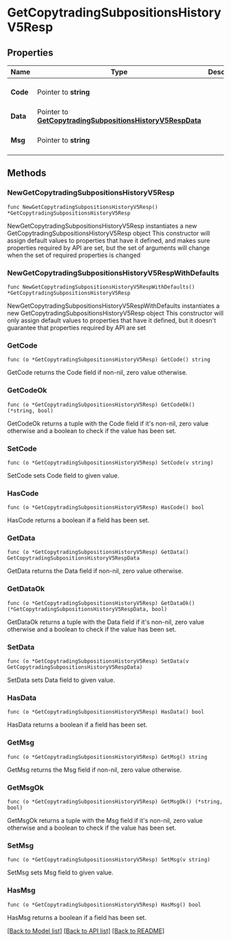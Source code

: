 # GetCopytradingSubpositionsHistoryV5Resp

## Properties

Name | Type | Description | Notes
------------ | ------------- | ------------- | -------------
**Code** | Pointer to **string** |  | [optional] [default to ""]
**Data** | Pointer to [**GetCopytradingSubpositionsHistoryV5RespData**](GetCopytradingSubpositionsHistoryV5RespData.md) |  | [optional] 
**Msg** | Pointer to **string** |  | [optional] [default to ""]

## Methods

### NewGetCopytradingSubpositionsHistoryV5Resp

`func NewGetCopytradingSubpositionsHistoryV5Resp() *GetCopytradingSubpositionsHistoryV5Resp`

NewGetCopytradingSubpositionsHistoryV5Resp instantiates a new GetCopytradingSubpositionsHistoryV5Resp object
This constructor will assign default values to properties that have it defined,
and makes sure properties required by API are set, but the set of arguments
will change when the set of required properties is changed

### NewGetCopytradingSubpositionsHistoryV5RespWithDefaults

`func NewGetCopytradingSubpositionsHistoryV5RespWithDefaults() *GetCopytradingSubpositionsHistoryV5Resp`

NewGetCopytradingSubpositionsHistoryV5RespWithDefaults instantiates a new GetCopytradingSubpositionsHistoryV5Resp object
This constructor will only assign default values to properties that have it defined,
but it doesn't guarantee that properties required by API are set

### GetCode

`func (o *GetCopytradingSubpositionsHistoryV5Resp) GetCode() string`

GetCode returns the Code field if non-nil, zero value otherwise.

### GetCodeOk

`func (o *GetCopytradingSubpositionsHistoryV5Resp) GetCodeOk() (*string, bool)`

GetCodeOk returns a tuple with the Code field if it's non-nil, zero value otherwise
and a boolean to check if the value has been set.

### SetCode

`func (o *GetCopytradingSubpositionsHistoryV5Resp) SetCode(v string)`

SetCode sets Code field to given value.

### HasCode

`func (o *GetCopytradingSubpositionsHistoryV5Resp) HasCode() bool`

HasCode returns a boolean if a field has been set.

### GetData

`func (o *GetCopytradingSubpositionsHistoryV5Resp) GetData() GetCopytradingSubpositionsHistoryV5RespData`

GetData returns the Data field if non-nil, zero value otherwise.

### GetDataOk

`func (o *GetCopytradingSubpositionsHistoryV5Resp) GetDataOk() (*GetCopytradingSubpositionsHistoryV5RespData, bool)`

GetDataOk returns a tuple with the Data field if it's non-nil, zero value otherwise
and a boolean to check if the value has been set.

### SetData

`func (o *GetCopytradingSubpositionsHistoryV5Resp) SetData(v GetCopytradingSubpositionsHistoryV5RespData)`

SetData sets Data field to given value.

### HasData

`func (o *GetCopytradingSubpositionsHistoryV5Resp) HasData() bool`

HasData returns a boolean if a field has been set.

### GetMsg

`func (o *GetCopytradingSubpositionsHistoryV5Resp) GetMsg() string`

GetMsg returns the Msg field if non-nil, zero value otherwise.

### GetMsgOk

`func (o *GetCopytradingSubpositionsHistoryV5Resp) GetMsgOk() (*string, bool)`

GetMsgOk returns a tuple with the Msg field if it's non-nil, zero value otherwise
and a boolean to check if the value has been set.

### SetMsg

`func (o *GetCopytradingSubpositionsHistoryV5Resp) SetMsg(v string)`

SetMsg sets Msg field to given value.

### HasMsg

`func (o *GetCopytradingSubpositionsHistoryV5Resp) HasMsg() bool`

HasMsg returns a boolean if a field has been set.


[[Back to Model list]](../README.md#documentation-for-models) [[Back to API list]](../README.md#documentation-for-api-endpoints) [[Back to README]](../README.md)


